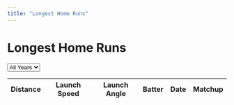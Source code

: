 ```yaml
---
title: "Longest Home Runs"
---
```


# Longest Home Runs

<div class="filter-bar">
    <label>
        <select id="yearFilter">
            <option value="">All Years</option>
        </select>
    </label>
</div>

<table class="homers-table" id="homersTable">
    <thead>
        <tr>
            <th>Distance</th>
            <th>Launch Speed</th>
            <th>Launch Angle</th>
            <th>Batter</th>
            <th>Date</th>
            <th>Matchup</th>
        </tr>
    </thead>
    <tbody>
    </tbody>
</table>

<script>
fetch('/longest_homers.json')
.then(response => response.json())
.then(homers => {
    const tbody = document.querySelector('.homers-table tbody');
    homers.forEach(homer => {
        const row = document.createElement('tr');
        row.dataset.year = homer.date.substring(0, 4);
        
        const formattedDate = new Date(homer.date).toLocaleDateString('en-US', {
            month: 'numeric',
            day: 'numeric', 
            year: 'numeric'
        });
        
        row.innerHTML = `
            <td class="highlight">${homer.distance}ft</td>
            <td>${homer.launch_speed}mph</td>
            <td>${homer.launch_angle}°</td>
            <td class="home-run">${homer.batter_name}</td>
            <td>${formattedDate}</td>
            <td>${homer.away_team} @ ${homer.home_team}</td>
        `;
        tbody.appendChild(row);
    });
    
    // Populate year filter
    const years = [...new Set(homers.map(homer => homer.date.substring(0, 4)))].sort().reverse();
    const yearSelect = document.getElementById('yearFilter');
    years.forEach(year => {
        const option = document.createElement('option');
        option.value = option.textContent = year;
        yearSelect.appendChild(option);
    });
})
.catch(error => {
    console.error('Error loading longest homers data:', error);
    document.querySelector('.homers-table tbody').innerHTML = '<tr><td colspan="6">Error loading data</td></tr>';
});

// Filter functionality
document.getElementById('yearFilter').addEventListener('change', function() {
    const yearFilter = this.value;
    const rows = document.querySelectorAll('#homersTable tbody tr');
    
    rows.forEach(row => {
        const year = row.dataset.year;
        const showYear = !yearFilter || year === yearFilter;
        row.style.display = showYear ? '' : 'none';
    });
});
</script>